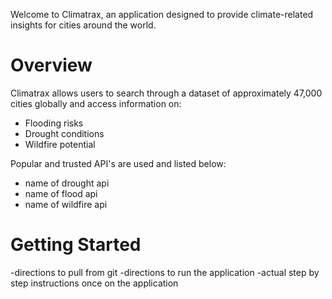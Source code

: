 

Welcome to Climatrax, an application designed to provide climate-related insights for cities around the world.

# Overview
Climatrax allows users to search through a dataset of approximately 47,000 cities globally and access information on:
- Flooding risks
- Drought conditions
- Wildfire potential

Popular and trusted API's are used and listed below:
- name of drought api
- name of flood api
- name of wildfire api

# Getting Started
-directions to pull from git 
-directions to run the application
-actual step by step instructions once on the application
